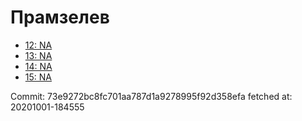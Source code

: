 # Прамзелев
- [12: NA](12.md)
- [13: NA](13.md)
- [14: NA](14.md)
- [15: NA](15.md)

Commit: 73e9272bc8fc701aa787d1a9278995f92d358efa
 fetched at: 20201001-184555
